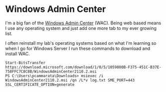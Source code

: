 # Windows Admin Center

I'm a big fan of the [Windows Admin Center](https://www.microsoft.com/en-us/windows-server/windows-admin-center) (WAC).  Being web based means I use any operating system and just add one more tab to my ever growing list.

I often reinstall my lab's operating systems based on what I'm learning so when I go for Windows Server I run these commands to download and install WAC.

```
Start-BitsTransfer https://download.microsoft.com/download/1/0/5/1059800B-F375-451C-B37E-758FFC7C8C8B/WindowsAdminCenter2110.2.msi
PS C:\Users\pcammarata\Downloads> msiexec /i WindowsAdminCenter2110.2.msi /qn /L*v log.txt SME_PORT=443 SSL_CERTIFICATE_OPTION=generate
```
